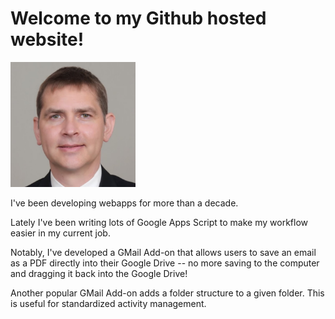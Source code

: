 # Welcome to my Github hosted website!

<img src="profilephoto.jpeg" width="200" />

I've been developing webapps for more than a decade. 

Lately I've been writing lots of Google Apps Script to make my workflow easier in my current job. 

Notably, I've developed a GMail Add-on that allows users to save an email as a PDF directly into their Google Drive -- no more saving to the computer and dragging it back into the Google Drive!

Another popular GMail Add-on adds a folder structure to a given folder. This is useful for standardized activity management.

